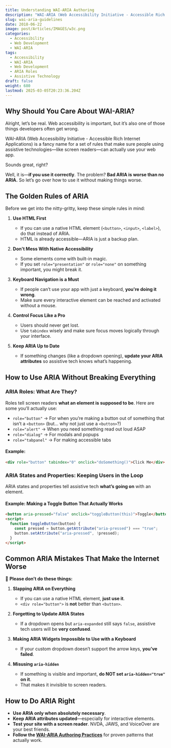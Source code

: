 ```yaml
---
title: Understanding WAI-ARIA Authoring
description: "WAI-ARIA (Web Accessibility Initiative - Accessible Rich Internet Applications) "
slug: wai-aria-guidelines
date: 2018-06-22
image: post/Articles/IMAGES/w3c.png
categories:
  - Accessibility
  - Web Development
  - WAI-ARIA
tags:
  - Accessibility
  - WAI-ARIA
  - Web Development
  - ARIA Roles
  - Assistive Technology
draft: false
weight: 680
lastmod: 2025-03-05T20:23:36.204Z
---
```

## Why Should You Care About WAI-ARIA?

Alright, let’s be real. Web accessibility is important, but it’s also one of those things developers often get wrong.

WAI-ARIA (Web Accessibility Initiative - Accessible Rich Internet Applications) is a fancy name for a set of rules that make sure people using assistive technologies—like screen readers—can actually use your web app.

Sounds great, right?

Well, it is—**if you use it correctly**. The problem? **Bad ARIA is worse than no ARIA.** So let’s go over how to use it without making things worse.

## The Golden Rules of ARIA

Before we get into the nitty-gritty, keep these simple rules in mind:

1. **Use HTML First**

   * If you can use a native HTML element (`<button>`, `<input>`, `<label>`), do that instead of ARIA.
   * HTML is already accessible—ARIA is just a backup plan.

2. **Don't Mess With Native Accessibility**

   * Some elements come with built-in magic.
   * If you set `role="presentation"` or `role="none"` on something important, you might break it.

3. **Keyboard Navigation is a Must**

   * If people can’t use your app with just a keyboard, **you're doing it wrong**.
   * Make sure every interactive element can be reached and activated without a mouse.

4. **Control Focus Like a Pro**

   * Users should never get lost.
   * Use `tabindex` wisely and make sure focus moves logically through your interface.

5. **Keep ARIA Up to Date**

   * If something changes (like a dropdown opening), **update your ARIA attributes** so assistive tech knows what’s happening.

## How to Use ARIA Without Breaking Everything

### ARIA Roles: What Are They?

Roles tell screen readers **what an element is supposed to be**. Here are some you’ll actually use:

* `role="button"` → For when you’re making a button out of something that isn’t a `<button>` (but… why not just use a `<button>`?)
* `role="alert"` → When you need something read out loud ASAP
* `role="dialog"` → For modals and popups
* `role="tabpanel"` → For making accessible tabs

#### Example:

```html
<div role="button" tabindex="0" onclick="doSomething()">Click Me</div>
```

### ARIA States and Properties: Keeping Users in the Loop

ARIA states and properties tell assistive tech **what’s going on** with an element.

#### Example: Making a Toggle Button That Actually Works

```html
<button aria-pressed="false" onclick="toggleButton(this)">Toggle</button>
<script>
  function toggleButton(button) {
    const pressed = button.getAttribute("aria-pressed") === "true";
    button.setAttribute("aria-pressed", !pressed);
  }
</script>
```

## Common ARIA Mistakes That Make the Internet Worse

🚨 **Please don’t do these things:**

1. **Slapping ARIA on Everything**

   * If you can use a native HTML element, **just use it**.
   * `<div role="button">` is **not** better than `<button>`.

2. **Forgetting to Update ARIA States**

   * If a dropdown opens but `aria-expanded` still says `false`, assistive tech users will be **very confused**.

3. **Making ARIA Widgets Impossible to Use with a Keyboard**

   * If your custom dropdown doesn’t support the arrow keys, **you’ve failed**.

4. **Misusing `aria-hidden`**

   * If something is visible and important, **do NOT set `aria-hidden="true"` on it**.
   * That makes it invisible to screen readers.

## How to Do ARIA Right

* **Use ARIA only when absolutely necessary**.
* **Keep ARIA attributes updated**—especially for interactive elements.
* **Test your site with a screen reader**. NVDA, JAWS, and VoiceOver are your best friends.
* **Follow the [WAI-ARIA Authoring Practices](https://www.w3.org/TR/wai-aria-practices/)** for proven patterns that actually work.

<!-- 
## Wrapping It Up

ARIA is a **powerful tool**—but with great power comes great responsibility. 

Misusing it can create **huge barriers** for users who rely on assistive tech. So **use HTML first, keep ARIA updated, and always test with a screen reader**.

Now go forth and build accessible, frustration-free websites! 🚀

---

## Quick ARIA Cheat Sheet

| Key Tip                          | What It Means                                  |
|----------------------------------|-----------------------------------------------|
| Use native HTML elements first  | They already have built-in accessibility.    |
| Don’t add ARIA unless needed    | ARIA should fix gaps, not replace HTML.      |
| Make sure it works with a keyboard | No mouse? No problem!                      |
| Keep ARIA states updated        | `aria-expanded`, `aria-pressed`, etc. matter. |
| Test with screen readers        | NVDA, JAWS, and VoiceOver will tell you the truth. |

--- -->
